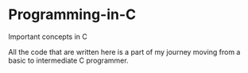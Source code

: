 # Programming-in-C
Important concepts in C

All the code that are written here is a part of my journey moving from a basic to intermediate C programmer.
